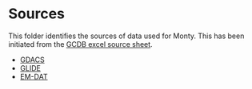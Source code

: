 # Sources

This folder identifies the sources of data used for Monty. This has been initiated from the [GCDB excel source sheet](https://github.com/IFRCGo/GCDB/blob/main/Taxonomies/Monty_DataSources.xlsx).

- [GDACS](./GDACS/README.md)
- [GLIDE](./GLIDE/README.md)
- [EM-DAT](./EM-DAT/README.md)
